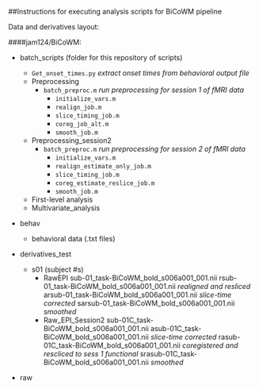 ##Instructions for executing analysis scripts for BiCoWM pipeline 

Data and derivatives layout: 

####jam124/BiCoWM:
  * batch_scripts (folder for this repository of scripts)  
    * `Get_onset_times.py` *extract onset times from behavioral output file* 
    * Preprocessing
      * `batch_preproc.m` *run preprocessing for session 1 of fMRI data* 
        * `initialize_vars.m`
        * `realign_job.m` 
        * `slice_timing_job.m`
        * `coreg_job_alt.m`
        * `smooth_job.m` 
    * Preprocessing_session2
      * `batch_preproc.m` *run preprocessing for session 2 of fMRI data* 
        * `initialize_vars.m`
        * `realign_estimate_only_job.m` 
        * `slice_timing_job.m`
        * `coreg_estimate_reslice_job.m`
        * `smooth_job.m` 
    * First-level analysis 
    * Multivariate_analysis
    
  * behav 
    * behavioral data (.txt files) 
  * derivatives_test 
    * s01 (subject #s) 
      * RawEPI 
        sub-01_task-BiCoWM_bold_s006a001_001.nii 
        rsub-01_task-BiCoWM_bold_s006a001_001.nii *realigned and resliced*
        arsub-01_task-BiCoWM_bold_s006a001_001.nii *slice-time corrected*
        sarsub-01_task-BiCoWM_bold_s006a001_001.nii *smoothed* 
      * Raw_EPI_Session2
        sub-01C_task-BiCoWM_bold_s006a001_001.nii 
        asub-01C_task-BiCoWM_bold_s006a001_001.nii *slice-time corrected*
        rasub-01C_task-BiCoWM_bold_s006a001_001.nii *coregistered and rescliced to sess 1 functional*
        srasub-01C_task-BiCoWM_bold_s006a001_001.nii *smoothed*
  * raw 

